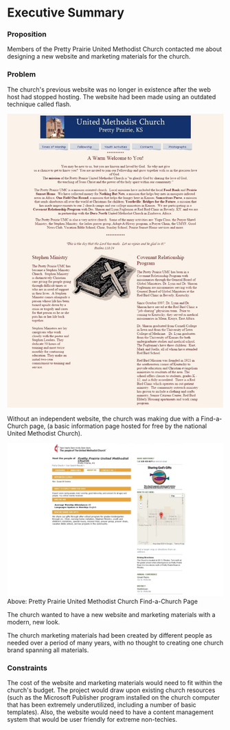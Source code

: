 # Executive Summary

### Proposition

Members of the Pretty Prairie United Methodist Church contacted me about designing a new website and marketing materials for the church. 

### Problem
The church's previous website was no longer in existence after the web host had stopped hosting. The website had been made using an outdated technique called flash.

![](images/old-website-welcome-page.jpg)

Without an independent website, the church was making due with a Find-a-Church page, (a basic information page hosted for free by the national United Methodist Church).

![](images/find-a-church-about-us.jpg)
Above: Pretty Prairie United Methodist Church Find-a-Church Page

The church wanted to have a new website and marketing materials with a modern, new look.

The church marketing materials had been created by different people as needed over a period of many years, with no thought to creating one church brand spanning all materials.

### Constraints
The cost of the website and marketing materials would need to fit within the church's budget. The project would draw upon existing church resources (such as the Microsoft Publisher program installed on the church computer that has been extremely underutilized, including a number of basic templates). Also, the website would need to have a content management system that would be user friendly for extreme non-techies. 
